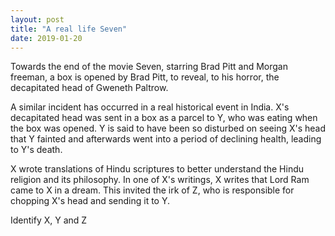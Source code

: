 ```yaml
---
layout: post
title: "A real life Seven"
date: 2019-01-20
---
```


Towards the end of the movie Seven, starring Brad Pitt and Morgan freeman, a box is opened by Brad Pitt, to reveal, to his horror, the decapitated head of Gweneth Paltrow.

A similar incident has occurred in a real historical event in India. X's decapitated head was sent in a box as a parcel to Y, who was eating when the box was opened. Y is said to have been so disturbed on seeing X's head that Y fainted and afterwards went into a period of declining health, leading to Y's death.

X wrote translations of Hindu scriptures to better understand the Hindu religion and its philosophy. In one of X's writings, X writes that Lord Ram came to X in a dream. This invited the irk of Z, who is responsible for chopping X's head and sending it to Y.

Identify X, Y and Z
